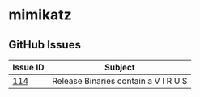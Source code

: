 # mimikatz

## GitHub Issues

| Issue ID | Subject |
|----------|---------|
|[114](https://github.com/gentilkiwi/mimikatz/issues/114)|Release Binaries contain a V I R U S|
